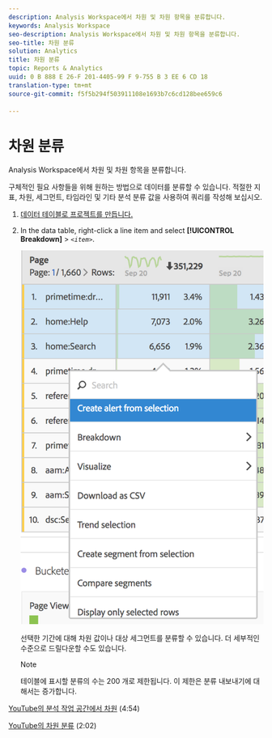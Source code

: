 ```yaml
---
description: Analysis Workspace에서 차원 및 차원 항목을 분류합니다.
keywords: Analysis Workspace
seo-description: Analysis Workspace에서 차원 및 차원 항목을 분류합니다.
seo-title: 차원 분류
solution: Analytics
title: 차원 분류
topic: Reports & Analytics
uuid: 0 B 888 E 26-F 201-4405-99 F 9-755 B 3 EE 6 CD 18
translation-type: tm+mt
source-git-commit: f5f5b294f503911108e1693b7c6cd128bee659c6

---
```



# 차원 분류

Analysis Workspace에서 차원 및 차원 항목을 분류합니다.

구체적인 필요 사항들을 위해 원하는 방법으로 데이터를 분류할 수 있습니다. 적절한 지표, 차원, 세그먼트, 타임라인 및 기타 분석 분류 값을 사용하여 쿼리를 작성해 보십시오.

1. [데이터 테이블로 프로젝트를 만듭니다.](../../../../analyze/analysis-workspace/build-workspace-project/t-freeform-project.md#task_C2C698ACC7954062A28E4784911E6CF2)
1. In the data table, right-click a line item and select **[!UICONTROL Breakdown]** &gt; *`<item>`*.

   ![단계 결과](assets/fa_data_table_actions.png)

   선택한 기간에 대해 차원 값이나 대상 세그먼트를 분류할 수 있습니다. 더 세부적인 수준으로 드릴다운할 수도 있습니다.

   >[!NOTE]
   >
   >테이블에 표시할 분류의 수는 200 개로 제한됩니다. 이 제한은 분류 내보내기에 대해서는 증가합니다.

[YouTube의 분석 작업 공간에서 차원](https://www.youtube.com/watch?v=P9W0hhIHhCs&index=12&list=PL2tCx83mn7GuNnQdYGOtlyCu0V5mEZ8sS) (4:54)

[YouTube의 차원 분류](https://www.youtube.com/watch?v=3mQ2HN7-lIc&list=PL2tCx83mn7GuNnQdYGOtlyCu0V5mEZ8sS&index=13) (2:02)